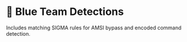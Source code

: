 # 🔵 Blue Team Detections

Includes matching SIGMA rules for AMSI bypass and encoded command detection.